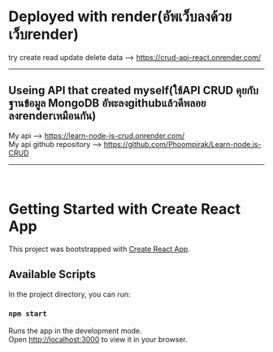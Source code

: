 # Deployed with render(อัพเว็บลงด้วยเว็บrender)
try create read update delete data --> https://crud-api-react.onrender.com/

<hr />

## Useing API that created myself(ใช้API CRUD คุยกับฐานข้อมูล MongoDB อัพะลงgithubแล้วดีพลอยลงrenderเหมือนกัน)
My api --> https://learn-node-js-crud.onrender.com/
<br />
My api github repository --> https://github.com/Phoompirak/Learn-node.js-CRUD

<hr/>
<br />

# Getting Started with Create React App

This project was bootstrapped with [Create React App](https://github.com/facebook/create-react-app).

## Available Scripts

In the project directory, you can run:

### `npm start`

Runs the app in the development mode.\
Open [http://localhost:3000](http://localhost:3000) to view it in your browser.
